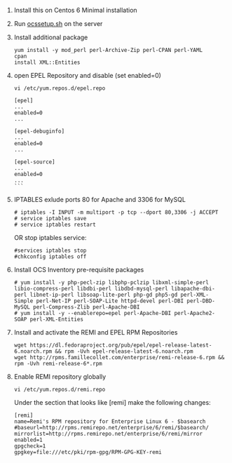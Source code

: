 1. Install this on Centos 6 Minimal installation

2. Run [ocssetup.sh](https://github.com/muhamadfaiz/OCS-and-Fusion-Inventory-Installation/blob/master/ocssetup.sh) on the server
3. Install additional package 

    ```
    yum install -y mod_perl perl-Archive-Zip perl-CPAN perl-YAML
    cpan
    install XML::Entities
    ```
4. open EPEL Repository and disable (set enabled=0)

    `````
    vi /etc/yum.repos.d/epel.repo
    
    [epel]
	...
    enabled=0
	...

    [epel-debuginfo]
	...
    enabled=0
    ...

    [epel-source]
    ...
    enabled=0
    ...
    ```
1.  IPTABLES exlude ports 80 for Apache and 3306 for MySQL

    ```
    # iptables -I INPUT -m multiport -p tcp --dport 80,3306 -j ACCEPT
    # service iptables save
    # service iptables restart
    ```
    
	OR stop iptables service:
    ```
    #services iptables stop
    #chkconfig iptables off
    ```
    
1. Install OCS Inventory pre-requisite packages
    ```
	# yum install -y php-pecl-zip libphp-pclzip libxml-simple-perl libio-compress-perl libdbi-perl libdbd-mysql-perl libapache-dbi-perl libnet-ip-perl libsoap-lite-perl php-gd php5-gd perl-XML-Simple perl-Net-IP perl-SOAP-Lite httpd-devel perl-DBI perl-DBD-MySQL perl-Compress-Zlib perl-Apache-DBI
	# yum install -y --enablerepo=epel perl-Apache-DBI perl-Apache2-SOAP perl-XML-Entities
    ```

1. Install and activate the REMI and EPEL RPM Repositories

    ```
    wget https://dl.fedoraproject.org/pub/epel/epel-release-latest-6.noarch.rpm && rpm -Uvh epel-release-latest-6.noarch.rpm
    wget http://rpms.famillecollet.com/enterprise/remi-release-6.rpm && rpm -Uvh remi-release-6*.rpm
    ```

1. Enable REMI repository globally

    ```
    vi /etc/yum.repos.d/remi.repo
    ```
	Under the section that looks like [remi] make the following changes:

    ```
    [remi]
    name=Remi's RPM repository for Enterprise Linux 6 - $basearch
    #baseurl=http://rpms.remirepo.net/enterprise/6/remi/$basearch/
    mirrorlist=http://rpms.remirepo.net/enterprise/6/remi/mirror
    enabled=1
    gpgcheck=1
    gpgkey=file:///etc/pki/rpm-gpg/RPM-GPG-KEY-remi
    ```